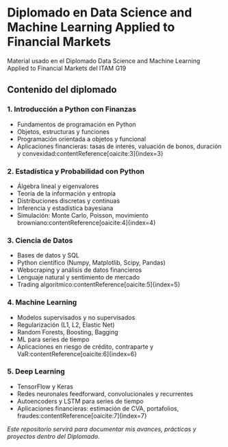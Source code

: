 # Diplomado en Data Science and Machine Learning Applied to Financial Markets
Material usado en el Diplomado Data Science and Machine Learning Applied to Financial Markets del ITAM G19

##  Contenido del diplomado

### 1. Introducción a Python con Finanzas
- Fundamentos de programación en Python  
- Objetos, estructuras y funciones  
- Programación orientada a objetos y funcional  
- Aplicaciones financieras: tasas de interés, valuación de bonos, duración y convexidad:contentReference[oaicite:3]{index=3}

### 2. Estadística y Probabilidad con Python
- Álgebra lineal y eigenvalores  
- Teoría de la información y entropía  
- Distribuciones discretas y continuas  
- Inferencia y estadística bayesiana  
- Simulación: Monte Carlo, Poisson, movimiento browniano:contentReference[oaicite:4]{index=4}

### 3. Ciencia de Datos
- Bases de datos y SQL  
- Python científico (Numpy, Matplotlib, Scipy, Pandas)  
- Webscraping y análisis de datos financieros  
- Lenguaje natural y sentimiento de mercado  
- Trading algorítmico:contentReference[oaicite:5]{index=5}

### 4. Machine Learning
- Modelos supervisados y no supervisados  
- Regularización (L1, L2, Elastic Net)  
- Random Forests, Boosting, Bagging  
- ML para series de tiempo  
- Aplicaciones en riesgo de crédito, contraparte y VaR:contentReference[oaicite:6]{index=6}

### 5. Deep Learning
- TensorFlow y Keras  
- Redes neuronales feedforward, convolucionales y recurrentes  
- Autoencoders y LSTM para series de tiempo  
- Aplicaciones financieras: estimación de CVA, portafolios, fraudes:contentReference[oaicite:7]{index=7}

*Este repositorio servirá para documentar mis avances, prácticas y proyectos dentro del Diplomado.*
